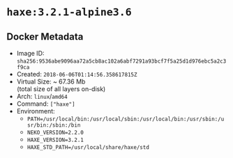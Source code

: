 # `haxe:3.2.1-alpine3.6`

## Docker Metadata

- Image ID: `sha256:9536abe9096aa72a5cb8ac102a6abf7291a93bcf7f5a25d1d976ebc5a2c3f9ca`
- Created: `2018-06-06T01:14:56.358617815Z`
- Virtual Size: ~ 67.36 Mb  
  (total size of all layers on-disk)
- Arch: `linux`/`amd64`
- Command: `["haxe"]`
- Environment:
  - `PATH=/usr/local/bin:/usr/local/sbin:/usr/local/bin:/usr/sbin:/usr/bin:/sbin:/bin`
  - `NEKO_VERSION=2.2.0`
  - `HAXE_VERSION=3.2.1`
  - `HAXE_STD_PATH=/usr/local/share/haxe/std`
